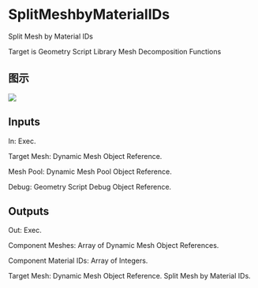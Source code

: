 # SplitMeshbyMaterialIDs

Split Mesh by Material IDs

Target is Geometry Script Library Mesh Decomposition Functions

## 图示

![]($-20221218-19103441.png)

## Inputs

In: Exec.

Target Mesh: Dynamic Mesh Object Reference.

Mesh Pool: Dynamic Mesh Pool Object Reference.

Debug: Geometry Script Debug Object Reference.  

## Outputs

Out: Exec.

Component Meshes: Array of Dynamic Mesh Object References.

Component Material IDs: Array of Integers.

Target Mesh: Dynamic Mesh Object Reference. Split Mesh by Material IDs.

